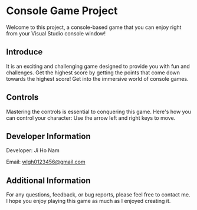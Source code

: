 # Console Game Project

Welcome to this project, a console-based game that you can enjoy right from your Visual Studio console window!

## Introduce

It is an exciting and challenging game designed to provide you with fun and challenges. Get the highest score by getting the points that come down towards the highest score! Get into the immersive world of console games.

## Controls

Mastering the controls is essential to conquering this game. Here's how you can control your character:
Use the arrow left and right keys to move.

## Developer Information

Developer: Ji Ho Nam

Email: wlgh0123456@gmail.com

## Additional Information

For any questions, feedback, or bug reports, please feel free to contact me. I hope you enjoy playing this game as much as I enjoyed creating it.
